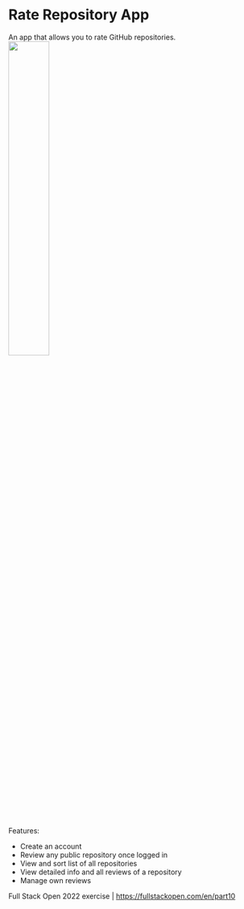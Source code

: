 # Rate Repository App
An app that allows you to rate GitHub repositories.<br/>
<img src="https://user-images.githubusercontent.com/77398611/215547307-da054827-287e-48c1-8f35-9b0a7530527e.png" width=40% height=40%><br/>
Features: 
- Create an account
- Review any public repository once logged in
- View and sort list of all repositories
- View detailed info and all reviews of a repository
- Manage own reviews

Full Stack Open 2022 exercise | https://fullstackopen.com/en/part10

